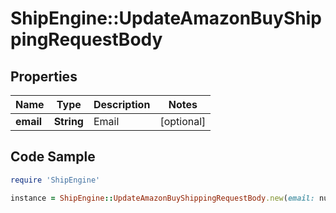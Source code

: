 # ShipEngine::UpdateAmazonBuyShippingRequestBody

## Properties

Name | Type | Description | Notes
------------ | ------------- | ------------- | -------------
**email** | **String** | Email | [optional] 

## Code Sample

```ruby
require 'ShipEngine'

instance = ShipEngine::UpdateAmazonBuyShippingRequestBody.new(email: null)
```


